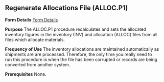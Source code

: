 ## Regenerate Allocations File (ALLOC.P1)
<PageHeader />

**Form Details**
[Form Details](../ALLOC-P1-1/README.md)

**Purpose**
The ALLOC.P1 procedure recalculates and sets the allocated inventory figures
in the inventory (INV) and allocation (ALLOC) files from all files which
allocate materials.

**Frequency of Use**
The inventory allocations are maintained automatically as shipments are are
processed. Therefore, the only time you really need to run this procedure is
when the file has been corrupted or records are being converted from another
system.

**Prerequisites**
None.

<badge text= "Version 8.10.57 " vertical="middle" />

<PageFooter />
